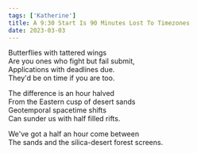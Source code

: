 ```yaml
---  
tags: ['Katherine']
title: A 9:30 Start Is 90 Minutes Lost To Timezones
date: 2023-03-03
---
```


Butterflies with tattered wings  
Are you ones who fight but fail submit,  
Applications with deadlines due.  
They'd be on time if you are too.

The difference is an hour halved    
From the Eastern cusp of desert sands  
Geotemporal spacetime shifts  
Can sunder us with half filled rifts.

We've got a half an hour come between  
The sands and the silica-desert forest screens.
